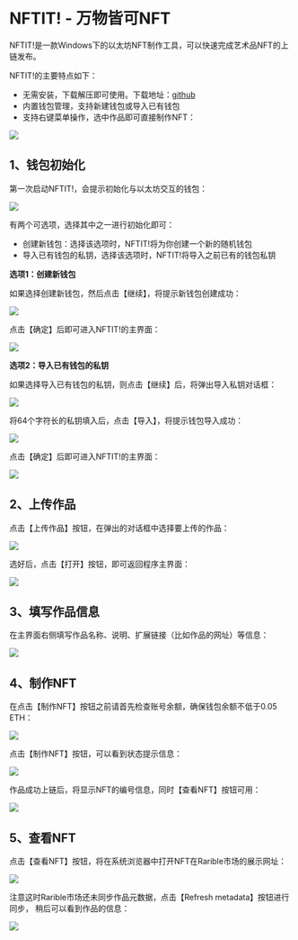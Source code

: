 # NFTIT! - 万物皆可NFT

NFTIT!是一款Windows下的以太坊NFT制作工具，可以快速完成艺术品NFT的上链发布。

NFTIT!的主要特点如下：

- 无需安装，下载解压即可使用。下载地址：[github](https://github.com/ezpod/NFTIT/releases/download/v1.0.0/NFTIT-windows-1.0.0.tar.gz)
- 内置钱包管理，支持新建钱包或导入已有钱包
- 支持右键菜单操作，选中作品即可直接制作NFT：

![](img/context-menu.png)


## 1、钱包初始化

第一次启动NFTIT!，会提示初始化与以太坊交互的钱包：

![](img/wallet-init.png)

有两个可选项，选择其中之一进行初始化即可：

- 创建新钱包：选择该选项时，NFTIT!将为你创建一个新的随机钱包
- 导入已有钱包的私钥，选择该选项时，NFTIT!将导入之前已有的钱包私钥

__选项1：创建新钱包__

如果选择创建新钱包，然后点击【继续】，将提示新钱包创建成功：

![](img/new-wallet-ok.png)

点击【确定】后即可进入NFTIT!的主界面：

![](img/main-ui.png)

__选项2：导入已有钱包的私钥__

如果选择导入已有钱包的私钥，则点击【继续】后，将弹出导入私钥对话框：

![](img/import-key.png)

将64个字符长的私钥填入后，点击【导入】，将提示钱包导入成功：

![](img/import-key-ok.png)

点击【确定】后即可进入NFTIT!的主界面：

![](img/main-ui-with-balances.png)


## 2、上传作品

点击【上传作品】按钮，在弹出的对话框中选择要上传的作品：

![](img/upload-art.png)

选好后，点击【打开】按钮，即可返回程序主界面：

![](img/main-ui-uploaded.png)

## 3、填写作品信息

在主界面右侧填写作品名称、说明、扩展链接（比如作品的网址）等信息：

![](img/main-ui-meta.png)

## 4、制作NFT

在点击【制作NFT】按钮之前请首先检查账号余额，确保钱包余额不低于0.05 ETH：

![](img/check-balance.png)

点击【制作NFT】按钮，可以看到状态提示信息：

![](img/main-ui-minting.png)

作品成功上链后，将显示NFT的编号信息，同时【查看NFT】按钮可用：

![](img/main-ui-succeed.png)


## 5、查看NFT

点击【查看NFT】按钮，将在系统浏览器中打开NFT在Rarible市场的展示网址：


![](img/rarible.png)

注意这时Rarible市场还未同步作品元数据，点击【Refresh metadata】按钮进行同步，
稍后可以看到作品的信息：

![](img/rarible-sync.png)






 

